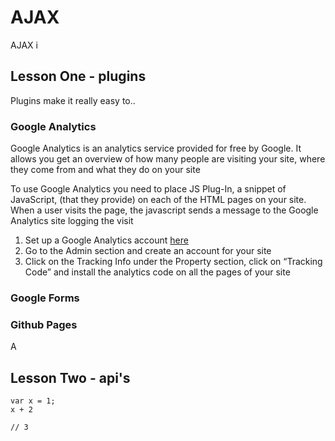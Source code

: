 # AJAX

AJAX i

## Lesson One - plugins

Plugins make it really easy to..

### Google Analytics

Google Analytics is an analytics service provided for free by Google. It allows you get an overview of how many people are visiting your site, where they come from and what they do on your site

To use Google Analytics you need to place JS Plug-In, a snippet of JavaScript, (that they provide) on each of the HTML pages on your site. When a user visits the page, the javascript sends a message to the Google Analytics site logging the visit

1. Set up a Google Analytics account [here](https://analytics.google.com)
2. Go to the Admin section and create an account for your site
3. Click on the Tracking Info under the Property section, click on “Tracking Code” and install the analytics code on all the pages of your site

### Google Forms


### Github Pages

A

## Lesson Two - api's

```
var x = 1;
x + 2

// 3
```
